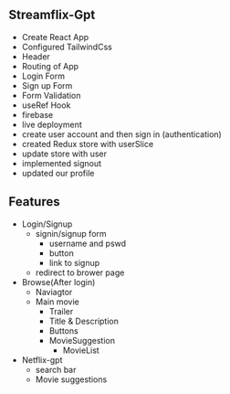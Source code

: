 ##  Streamflix-Gpt

- Create React App
- Configured TailwindCss
- Header
- Routing of App
- Login Form
- Sign up Form
- Form Validation
- useRef Hook
- firebase
- live deployment
- create user account and then sign in (authentication)
- created Redux store with userSlice
- update store with user 
- implemented signout
- updated our profile

## Features
- Login/Signup
    - signin/signup form
        - username and pswd
        - button
        - link to signup
    - redirect to brower page
- Browse(After login)
    - Naviagtor
    - Main movie
        - Trailer
        - Title & Description
        - Buttons
        - MovieSuggestion
            - MovieList
- Netflix-gpt
    - search bar
    - Movie suggestions